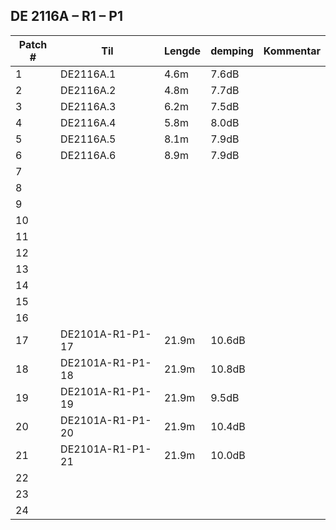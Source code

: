 
## DE 2116A – R1 – P1

|Patch #|Til|Lengde|demping|Kommentar|
|---|---|---|---|---|
|1|DE2116A.1|4.6m|7.6dB||
|2|DE2116A.2|4.8m|7.7dB||
|3|DE2116A.3|6.2m|7.5dB||
|4|DE2116A.4|5.8m|8.0dB||
|5|DE2116A.5|8.1m|7.9dB||
|6|DE2116A.6|8.9m|7.9dB||
|7||||
|8||||
|9||||
|10||||
|11||||
|12||||
|13||||
|14||||
|15||||
|16||||
|17|DE2101A-R1-P1-17|21.9m|10.6dB||
|18|DE2101A-R1-P1-18|21.9m|10.8dB||
|19|DE2101A-R1-P1-19|21.9m|9.5dB||
|20|DE2101A-R1-P1-20|21.9m|10.4dB||
|21|DE2101A-R1-P1-21|21.9m|10.0dB||
|22||||
|23||||
|24||||
